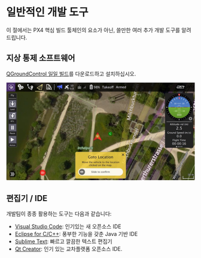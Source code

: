 # 일반적인 개발 도구

이 절에서는 PX4 핵심 빌드 툴체인의 요소가 아닌, 쓸만한 여러 추가 개발 도구를 알려드립니다.

## 지상 통제 소프트웨어

[QGroundControl 일일 빌드](https://docs.qgroundcontrol.com/en/releases/daily_builds.html)를 다운로드하고 설치하십시오.

![QGroundControl](../../assets/qgc_goto.jpg)

## 편집기 / IDE

개발팀이 종종 활용하는 도구는 다음과 같습니다:

* [Visual Studio Code](../setup/vscode.md): 인기있는 새 오픈소스 IDE
* [Eclipse for C/C++](https://www.eclipse.org/downloads/eclipse-packages/): 풍부한 기능을 갖춘 Java 기반 IDE
* [Sublime Text](https://www.sublimetext.com): 빠르고 깔끔한 텍스트 편집기 
* [Qt Creator](https://www.qt.io/download-open-source): 인기 있는 교차플랫폼 오픈소스 IDE.